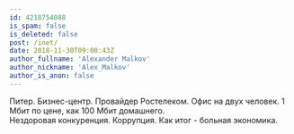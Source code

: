 ```yaml
---
id: 4218754088
is_spam: false
is_deleted: false
post: /inet/
date: 2018-11-30T09:00:43Z
author_fullname: 'Alexander Malkov'
author_nickname: 'Alex_Malkov'
author_is_anon: false
---
```


<p>Питер. Бизнес-центр. Провайдер Ростелеком. Офис на двух человек. 1 Мбит по цене, как 100 Мбит домашнего. <br>Нездоровая конкуренция. Коррупция. Как итог - больная экономика.</p>
